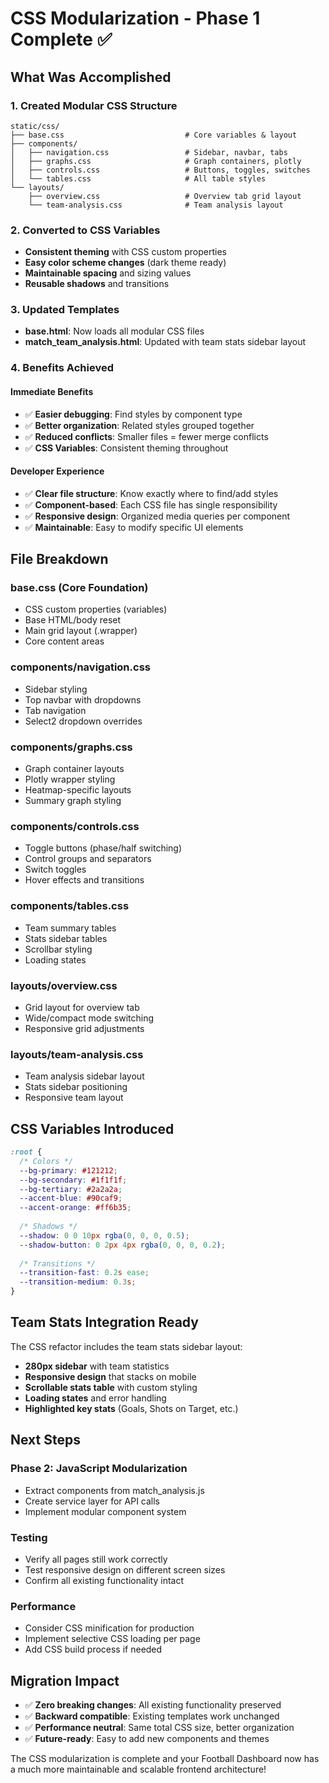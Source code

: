 # CSS Modularization - Phase 1 Complete ✅

## What Was Accomplished

### 1. **Created Modular CSS Structure**
```
static/css/
├── base.css                           # Core variables & layout
├── components/
│   ├── navigation.css                 # Sidebar, navbar, tabs
│   ├── graphs.css                     # Graph containers, plotly
│   ├── controls.css                   # Buttons, toggles, switches
│   └── tables.css                     # All table styles
└── layouts/
    ├── overview.css                   # Overview tab grid layout
    └── team-analysis.css              # Team analysis layout
```

### 2. **Converted to CSS Variables**
- **Consistent theming** with CSS custom properties
- **Easy color scheme changes** (dark theme ready)
- **Maintainable spacing** and sizing values
- **Reusable shadows** and transitions

### 3. **Updated Templates**
- **base.html**: Now loads all modular CSS files
- **match_team_analysis.html**: Updated with team stats sidebar layout

### 4. **Benefits Achieved**

#### **Immediate Benefits**
- ✅ **Easier debugging**: Find styles by component type
- ✅ **Better organization**: Related styles grouped together
- ✅ **Reduced conflicts**: Smaller files = fewer merge conflicts
- ✅ **CSS Variables**: Consistent theming throughout

#### **Developer Experience**
- ✅ **Clear file structure**: Know exactly where to find/add styles
- ✅ **Component-based**: Each CSS file has single responsibility
- ✅ **Responsive design**: Organized media queries per component
- ✅ **Maintainable**: Easy to modify specific UI elements

## File Breakdown

### **base.css** (Core Foundation)
- CSS custom properties (variables)
- Base HTML/body reset
- Main grid layout (.wrapper)
- Core content areas

### **components/navigation.css**
- Sidebar styling
- Top navbar with dropdowns
- Tab navigation
- Select2 dropdown overrides

### **components/graphs.css**
- Graph container layouts
- Plotly wrapper styling
- Heatmap-specific layouts
- Summary graph styling

### **components/controls.css**
- Toggle buttons (phase/half switching)
- Control groups and separators
- Switch toggles
- Hover effects and transitions

### **components/tables.css**
- Team summary tables
- Stats sidebar tables
- Scrollbar styling
- Loading states

### **layouts/overview.css**
- Grid layout for overview tab
- Wide/compact mode switching
- Responsive grid adjustments

### **layouts/team-analysis.css**
- Team analysis sidebar layout
- Stats sidebar positioning
- Responsive team layout

## CSS Variables Introduced

```css
:root {
  /* Colors */
  --bg-primary: #121212;
  --bg-secondary: #1f1f1f;
  --bg-tertiary: #2a2a2a;
  --accent-blue: #90caf9;
  --accent-orange: #ff6b35;
  
  /* Shadows */
  --shadow: 0 0 10px rgba(0, 0, 0, 0.5);
  --shadow-button: 0 2px 4px rgba(0, 0, 0, 0.2);
  
  /* Transitions */
  --transition-fast: 0.2s ease;
  --transition-medium: 0.3s;
}
```

## Team Stats Integration Ready

The CSS refactor includes the team stats sidebar layout:
- **280px sidebar** with team statistics
- **Responsive design** that stacks on mobile
- **Scrollable stats table** with custom styling
- **Loading states** and error handling
- **Highlighted key stats** (Goals, Shots on Target, etc.)

## Next Steps

### **Phase 2: JavaScript Modularization**
- Extract components from match_analysis.js
- Create service layer for API calls
- Implement modular component system

### **Testing**
- Verify all pages still work correctly
- Test responsive design on different screen sizes
- Confirm all existing functionality intact

### **Performance**
- Consider CSS minification for production
- Implement selective CSS loading per page
- Add CSS build process if needed

## Migration Impact

- ✅ **Zero breaking changes**: All existing functionality preserved
- ✅ **Backward compatible**: Existing templates work unchanged
- ✅ **Performance neutral**: Same total CSS size, better organization
- ✅ **Future-ready**: Easy to add new components and themes

The CSS modularization is complete and your Football Dashboard now has a much more maintainable and scalable frontend architecture!
